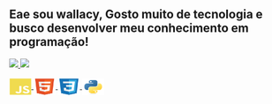 ## Eae sou wallacy, Gosto muito de tecnologia e busco desenvolver meu conhecimento em programação!

<div>
  <a href="https://github.com/wallacy-1">
  <img height="180em" src="https://github-readme-stats.vercel.app/api?username=wallacy-1&show_icons=true&theme=dracula&include_all_commits=true&count_private=true"/>
  <img height="180em" src="https://github-readme-stats.vercel.app/api/top-langs/?username=wallacy-1&layout=compact&langs_count=7&theme=dracula"/>
</div>
<div style="display: inline_block"><br>
  <img align="center" alt="wallacy-Js" height="30" width="40" src="https://raw.githubusercontent.com/devicons/devicon/master/icons/javascript/javascript-plain.svg">
  <img align="center" alt="wallacy-HTML" height="30" width="40" src="https://raw.githubusercontent.com/devicons/devicon/master/icons/html5/html5-original.svg">
  <img align="center" alt="wallacy-CSS" height="30" width="40" src="https://raw.githubusercontent.com/devicons/devicon/master/icons/css3/css3-original.svg">
  <img align="center" alt="wallacy-Python" height="30" width="40" src="https://raw.githubusercontent.com/devicons/devicon/master/icons/python/python-original.svg">
</div>
